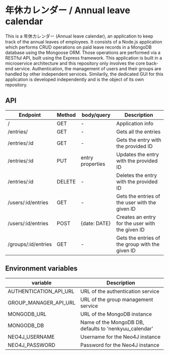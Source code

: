 # 年休カレンダー / Annual leave calendar

This is a 年休カレンダー (Annual leave calendar), an application to keep track of the annual leaves of employees.
It consists of a Node.js application which performs CRUD operations on paid leave records in a MongoDB database using the Mongoose ORM.
Those operations are performed via a RESTful API, built using the Express framework.
This application is built in a microservice architecture and this repository only involves the core back-end service.
Authentication, the management of users and their groups are handled by other independent services.
Similarily, the dedicated GUI for this application is developed independently and is the object of its own repository.

## API
| Endpoint | Method | body/query | Description
| --- | --- | --- | --- |
| / | GET | - | Application info |
| /entries/ | GET | - | Gets all the entries |
| /entries/:id | GET | - | Gets the entry with the provided ID |
| /entries/:id | PUT | entry properties | Updates the entry with the provided ID |
| /entries/:id | DELETE | - | Deletes the entry with the provided ID |
| /users/:id/entries | GET | - | Gets the entries of the user with the given ID |
| /users/:id/entries | POST | {date: DATE} | Creates an entry for the user with the given ID |
| /groups/:id/entries | GET | - | Gets the entries of the group with the given ID |

## Environment variables

| variable | Description
| --- | --- |
| AUTHENTICATION_API_URL | URL of the authentication service |
| GROUP_MANAGER_API_URL | URL of the group management service |
| MONGODB_URL | URL of the MongoDB instance |
| MONGODB_DB | Name of the MongoDB DB, defaults to 'nenkyuu_calendar' |
| NEO4J_USERNAME | Username for the Neo4J instance |
| NEO4J_PASSWORD | Password for the Neo4J instance |
